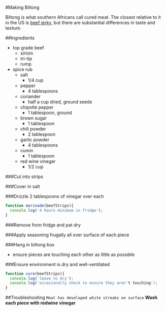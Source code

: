 #Making Biltong

Biltong is what southern Africans call cured meat. The closest relative to it in the US is [beef jerky](https://en.wikipedia.org/wiki/Jerky), but there are substantial differences in taste and texture.

##Ingredients
- top grade beef
  * sirloin
  * tri-tip
  * rump
- spice rub
  - salt
    * 1/4 cup
  - pepper
    * 4 tablespoons
  - coriander
    * half a cup dried, ground seeds
  - chipotle pepper
    * 1 tablespoon, ground
  - brown sugar
    * 1 tablespoon
  - chili powder
    * 2 tablespoon
  - garlic powder
    * 4 tablespoons
  - cumin
    * 1 tablespoon
  - red wine vinegar
    * 1/2 cup


###Cut into strips

###Cover in salt

###Drizzle 2 tablespoons of vinegar over each

```javascript
function marinade(beefStrips){
  console.log('4 hours minimum in fridge');
}
```

###Remove from fridge and pat dry

###Apply seasoning frugally all over surface of each piece

###Hang in biltong box
  - ensure pieces are touching each other as little as possible

###Ensure environment is dry and well-ventilated

```javascript
function cure(beefStrips){
  console.log('leave to dry');
  console.log('occasionally check to ensure they aren't touching');
}
```


##Troubleshooting
```Meat has developed white streaks on surface```
**Wash each piece with redwine vinegar**









